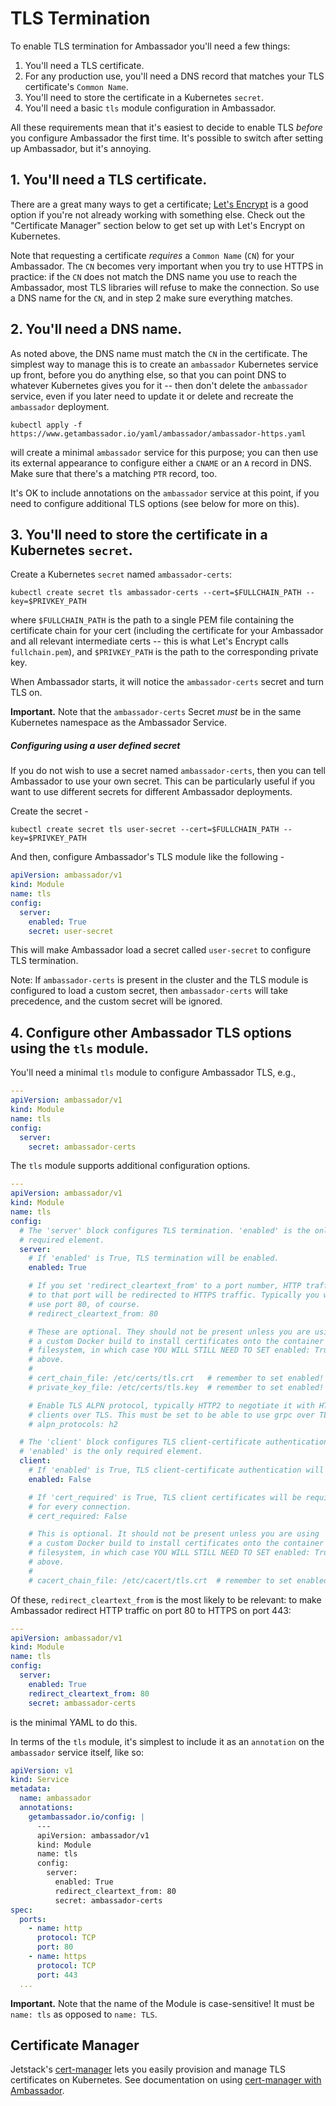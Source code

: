 # TLS Termination

To enable TLS termination for Ambassador you'll need a few things:

1. You'll need a TLS certificate.
2. For any production use, you'll need a DNS record that matches your TLS certificate's `Common Name`.
3. You'll need to store the certificate in a Kubernetes `secret`.
4. You'll need a basic `tls` module configuration in Ambassador.

All these requirements mean that it's easiest to decide to enable TLS _before_ you configure Ambassador the first time. It's possible to switch after setting up Ambassador, but it's annoying.

## 1. You'll need a TLS certificate.

There are a great many ways to get a certificate; [Let's Encrypt](https://www.letsencrypt.org) is a good option if you're not already working with something else. Check out the "Certificate Manager" section below to get set up with Let's Encrypt on Kubernetes.

Note that requesting a certificate _requires_ a `Common Name` (`CN`) for your Ambassador. The `CN` becomes very important when you try to use HTTPS in practice: if the `CN` does not match the DNS name you use to reach the Ambassador, most TLS libraries will refuse to make the connection. So use a DNS name for the `CN`, and in step 2 make sure everything matches.

## 2. You'll need a DNS name.

As noted above, the DNS name must match the `CN` in the certificate. The simplest way to manage this is to create an `ambassador` Kubernetes service up front, before you do anything else, so that you can point DNS to whatever Kubernetes gives you for it -- then don't delete the `ambassador` service, even if you later need to update it or delete and recreate the `ambassador` deployment.

```shell
kubectl apply -f https://www.getambassador.io/yaml/ambassador/ambassador-https.yaml
```

will create a minimal `ambassador` service for this purpose; you can then use its external appearance to configure either a `CNAME` or an `A` record in DNS. Make sure that there's a matching `PTR` record, too.

It's OK to include annotations on the `ambassador` service at this point, if you need to configure additional TLS options (see below for more on this).

## 3. You'll need to store the certificate in a Kubernetes `secret`.

Create a Kubernetes `secret` named `ambassador-certs`:

```shell
kubectl create secret tls ambassador-certs --cert=$FULLCHAIN_PATH --key=$PRIVKEY_PATH
```

where `$FULLCHAIN_PATH` is the path to a single PEM file containing the certificate chain for your cert (including the certificate for your Ambassador and all relevant intermediate certs -- this is what Let's Encrypt calls `fullchain.pem`), and `$PRIVKEY_PATH` is the path to the corresponding private key.

When Ambassador starts, it will notice the `ambassador-certs` secret and turn TLS on.

**Important.** Note that the `ambassador-certs` Secret _must_ be in the same Kubernetes namespace as the Ambassador Service.

##### Configuring using a user defined secret

If you do not wish to use a secret named `ambassador-certs`, then you can tell Ambassador to use your own secret. This can be particularly useful if you want to use different secrets for different Ambassador deployments.

Create the secret -
```shell
kubectl create secret tls user-secret --cert=$FULLCHAIN_PATH --key=$PRIVKEY_PATH
```

And then, configure Ambassador's TLS module like the following -

```yaml
apiVersion: ambassador/v1
kind: Module
name: tls
config:
  server:
    enabled: True
    secret: user-secret
```

This will make Ambassador load a secret called `user-secret` to configure TLS termination.

Note: If `ambassador-certs` is present in the cluster and the TLS module is configured to load a custom secret, then `ambassador-certs` will take precedence, and the custom secret will be ignored.

## 4. Configure other Ambassador TLS options using the `tls` module.

You'll need a minimal `tls` module to configure Ambassador TLS, e.g.,

```yaml
---
apiVersion: ambassador/v1
kind: Module
name: tls
config:
  server:
    secret: ambassador-certs
```

The `tls` module supports additional configuration options.

```yaml
---
apiVersion: ambassador/v1
kind: Module
name: tls
config:
  # The 'server' block configures TLS termination. 'enabled' is the only
  # required element.
  server:
    # If 'enabled' is True, TLS termination will be enabled.
    enabled: True

    # If you set 'redirect_cleartext_from' to a port number, HTTP traffic
    # to that port will be redirected to HTTPS traffic. Typically you would
    # use port 80, of course.
    # redirect_cleartext_from: 80

    # These are optional. They should not be present unless you are using
    # a custom Docker build to install certificates onto the container
    # filesystem, in which case YOU WILL STILL NEED TO SET enabled: True
    # above.
    #
    # cert_chain_file: /etc/certs/tls.crt   # remember to set enabled!
    # private_key_file: /etc/certs/tls.key  # remember to set enabled!

    # Enable TLS ALPN protocol, typically HTTP2 to negotiate it with HTTP2
    # clients over TLS. This must be set to be able to use grpc over TLS.
    # alpn_protocols: h2

  # The 'client' block configures TLS client-certificate authentication.
  # 'enabled' is the only required element.
  client:
    # If 'enabled' is True, TLS client-certificate authentication will occur.
    enabled: False

    # If 'cert_required' is True, TLS client certificates will be required
    # for every connection.
    # cert_required: False

    # This is optional. It should not be present unless you are using
    # a custom Docker build to install certificates onto the container
    # filesystem, in which case YOU WILL STILL NEED TO SET enabled: True
    # above.
    #
    # cacert_chain_file: /etc/cacert/tls.crt  # remember to set enabled!
```

Of these, `redirect_cleartext_from` is the most likely to be relevant: to make Ambassador redirect HTTP traffic on port 80 to HTTPS on port 443:

```yaml
---
apiVersion: ambassador/v1
kind: Module
name: tls
config:
  server:
    enabled: True
    redirect_cleartext_from: 80
    secret: ambassador-certs
```

is the minimal YAML to do this.

In terms of the `tls` module, it's simplest to include it as an `annotation` on the `ambassador` service itself, like so:

```yaml
apiVersion: v1
kind: Service
metadata:
  name: ambassador
  annotations:
    getambassador.io/config: |
      ---
      apiVersion: ambassador/v1
      kind: Module
      name: tls
      config:
        server:
          enabled: True
          redirect_cleartext_from: 80
          secret: ambassador-certs
spec:
  ports:
    - name: http
      protocol: TCP
      port: 80
    - name: https
      protocol: TCP
      port: 443
  ...
```

**Important.** Note that the name of the Module is case-sensitive! It must be `name: tls` as opposed to `name: TLS`.

## Certificate Manager

Jetstack's [cert-manager](https://github.com/jetstack/cert-manager) lets you easily provision and manage TLS certificates on Kubernetes. See documentation on using [cert-manager with Ambassador](/user-guide/cert-manager).
